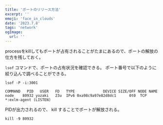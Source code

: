 ```yaml
---
title: 'ポートのリリース方法'
excerpt: ''
emoji: 'face_in_clouds'
date: '2023.7.8'
tags: 'network'
ogImage:
  url: ''
---
```


processをkillしてもポートが占有されることがたまにあるので、ポートの解放の仕方を残しておく。

```lsof``` コマンドで、ポートの占有状況を確認できる。
ポート番号で以下のように絞り込んで調べることができる。


```
lsof -P -i:3001

COMMAND   PID   USER   FD   TYPE             DEVICE SIZE/OFF NODE NAME
node    80932 yozaki   23u  IPv6 0xa98c9a97e82d8dc1      0t0  TCP *:exlm-agent (LISTEN)
```

PIDが出力されるので、 kill することでポートが解放される。

```
kill -9 80932
```
